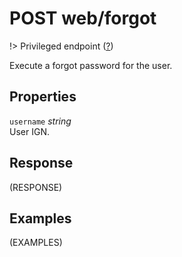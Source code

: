 # <span class="badge badge-light">POST</span> <span class="badge badge-light">web/forgot</span>

!> Privileged endpoint ([?](privileged.md))

Execute a forgot password for the user.

## Properties

`username` *string*  
User IGN.


## Response

(RESPONSE)

## Examples

(EXAMPLES)
